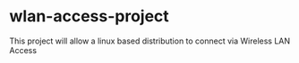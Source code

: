 # wlan-access-project
This project will allow a linux based distribution to connect via Wireless LAN Access
